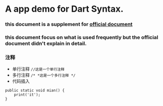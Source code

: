 # A app demo for Dart Syntax.

### this document is a supplement for [official document](https://dart.dev/guides/language/language-tour)
### this document focus on what is used frequently but the official document didn't explain in detail.

### 注释
- 单行注释
``
//这是一个单行注释
``
- 多行注释
``
/*
 *这是一个多行注释
*/
``
- 代码插入  
```
public static void mian() {
    print('it');
}
```


